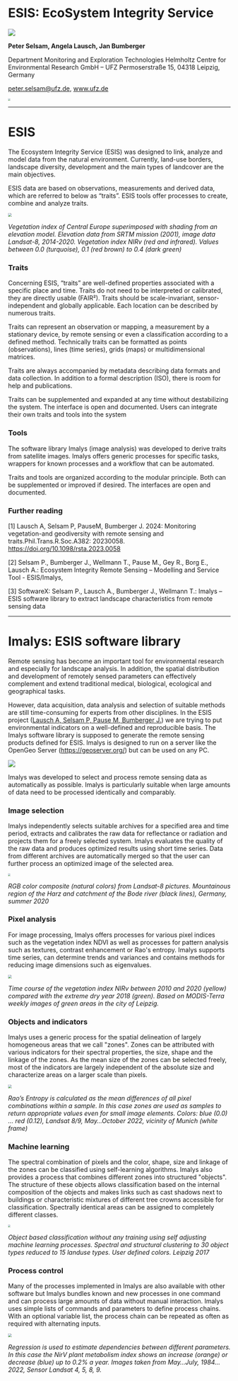 # ESIS: EcoSystem Integrity Service

![](/home/c7sepe2/ESIS/ESIS-Introduction/ESIS-Links.png)

**Peter Selsam, Angela Lausch, Jan Bumberger**

Department Monitoring and Exploration Technologies
Helmholtz Centre for Environmental Research GmbH – UFZ
Permoserstraße 15, 04318 Leipzig, Germany

peter.selsam@ufz.de, www.ufz.de

<img src="/home/c7sepe2/ESIS/ESIS-Introduction/UFZ-Logo.png" style="zoom: 33%;" />

------

# ESIS

The Ecosystem Integrity Service (ESIS) was designed to link, analyze and model data from the natural environment. Currently, land-use borders, landscape diversity, development and the main types of landcover are the main objectives.

ESIS data are based on observations, measurements and derived data, which are referred to below as “traits”. ESIS tools offer processes to create, combine and analyze traits.

<img src="/home/c7sepe2/ESIS/ESIS-Introduction/Europe-NirV-Topology.png" style="zoom:50%;" />

*Vegetation index of Central Europe superimposed with shading from an elevation model. Elevation data from SRTM mission (2001), image data Landsat-8, 2014-2020. Vegetation index NIRv (red and infrared). Values between 0.0 (turquoise), 0.1 (red brown) to 0.4 (dark green)* 



### Traits	

Concerning ESIS, “traits” are well-defined properties associated with a specific place and time. Traits do not need to be interpreted or calibrated, they are directly usable (FAIR²). Traits should be scale-invariant, sensor-independent and globally applicable. Each location can be described by numerous traits.

Traits can represent an observation or mapping, a measurement by a stationary device, by remote sensing or even a classification according to a defined method. Technically traits can be formatted as points (observations), lines (time series), grids (maps) or multidimensional matrices.

Traits are always accompanied by metadata describing data formats and data collection. In addition to a formal description (ISO), there is room for help and publications. 

Traits can be supplemented and expanded at any time without destabilizing the system. The interface is open and documented. Users can integrate their own traits and tools into the system



### Tools	

The software library Imalys (image analysis) was developed to derive traits from satellite images. Imalys offers generic processes for specific tasks, wrappers for known processes and a workflow that can be automated. 

Traits and tools are organized according to the modular principle. Both can be supplemented or improved if desired. The interfaces are open and documented.



### Further reading

[1] Lausch A, Selsam P, PauseM, Bumberger J. 2024: Monitoring vegetation-and geodiversity with remote sensing and traits.Phil.Trans.R.Soc.A382: 20230058. https://doi.org/10.1098/rsta.2023.0058

[2] Selsam P., Bumberger J., Wellmann T., Pause M., Gey R., Borg E., Lausch A.: Ecosystem Integrity Remote Sensing – Modelling and Service Tool - ESIS/Imalys,

[3] SoftwareX: Selsam P., Lausch A., Bumberger J., Wellmann T.: Imalys – ESIS software library to extract landscape characteristics from remote sensing data

------



# Imalys: ESIS software library

Remote sensing has become an important tool for environmental research and especially for landscape analysis. In addition, the spatial distribution and development of remotely sensed parameters can effectively complement and extend traditional medical, biological, ecological and geographical tasks. 

However, data acquisition, data analysis and selection of suitable methods are still time-consuming for experts from other disciplines. In the ESIS project ([Lausch A, Selsam P, Pause M, Bumberger J.](https://doi.org/10.1098/rsta.2023.0058)) we are trying to put environmental indicators on a well-defined and reproducible basis. The Imalys software library is supposed to generate the remote sensing products defined for ESIS. Imalys is designed to run on a server like the OpenGeo Server (https://geoserver.org/) but can be used on any PC. 

![](/home/c7sepe2/ESIS/ESIS-Introduction/ESIS-Workflow.png)

Imalys was developed to select and process remote sensing data as automatically as possible. Imalys is particularly suitable when large amounts of data need to be processed identically and comparably.



### Image selection

Imalys independently selects suitable archives for a specified area and time period, extracts and calibrates the raw data for reflectance or radiation and projects them for a freely selected system. Imalys evaluates the quality of the raw data and produces optimized results using short time series. Data from different archives are automatically merged so that the user can further process an optimized image of the selected area.

<img src="/home/c7sepe2/ESIS/ESIS-Introduction/Bode-Catchment-RGB.png" style="zoom: 33%;" />

*RGB color composite (natural colors) from Landsat-8 pictures. Mountainous region of the Harz and catchment of the Bode river (black lines), Germany, summer 2020*



### Pixel analysis

For image processing, Imalys offers processes for various pixel indices such as the vegetation index NDVI as well as processes for pattern analysis such as textures, contrast enhancement or Rao's entropy. Imalys supports time series, can determine trends and variances and contains methods for reducing image dimensions such as eigenvalues.

<img src="/home/c7sepe2/ESIS/ESIS-Introduction/Timeline-Leipzig-2010-20.png" style="zoom:50%;" />

*Time course of the vegetation index NIRv between 2010 and 2020 (yellow) compared with the extreme dry year 2018 (green). Based on MODIS-Terra weekly images of green areas in the city of Leipzig.*



### Objects and indicators

Imalys uses a generic process for the spatial delineation of largely homogeneous areas that we call "zones". Zones can be attributed with various indicators for their spectral properties, the size, shape and the linkage of the zones. As the mean size of the zones can be selected freely, most of the indicators are largely independent of the absolute size and characterize areas on a larger scale than pixels.

<img src="/home/c7sepe2/ESIS/ESIS-Introduction/Munich-Raos-Entropy.png" style="zoom:50%;" />

*Rao’s Entropy is calculated as the mean differences of all pixel combinations within a sample. In this case zones are used as samples to return appropriate values even for small image elements. Colors: blue (0.0) … red (0.12), Landsat 8/9, May…October 2022, vicinity of Munich (white frame)*



### Machine learning

The spectral combination of pixels and the color, shape, size and linkage of the zones can be classified using self-learning algorithms. Imalys also provides a process that combines different zones into structured "objects". The structure of these objects allows classification based on the internal composition of the objects and makes links such as cast shadows next to buildings or characteristic mixtures of different tree crowns accessible for classification. Spectrally identical areas can be assigned to completely different classes.

<img src="/home/c7sepe2/ESIS/ESIS-Introduction/Leipzig-Objects.png" style="zoom: 33%;" />

*Object based classification without any training using self adjusting machine learning processes. Spectral and structural clustering to 30 object types reduced to 15 landuse types. User defined colors. Leipzig 2017*



### Process control

Many of the processes implemented in Imalys are also available with other software but Imalys bundles known and new processes in one command and can process large amounts of data without manual interaction. Imalys uses simple lists of commands and parameters to define process chains. With an optional variable list, the process chain can be repeated as often as required with alternating inputs. 

<img src="/home/c7sepe2/ESIS/ESIS-Introduction/Leipzig-NirV-Timeline-40-Years.png" style="zoom:50%;" />

*Regression is used to estimate dependencies between different parameters. In this case the NirV plant metabolism index shows an increase (orange) or decrease (blue) up to 0.2% a year. Images taken from May…July, 1984…2022, Sensor Landsat 4, 5, 8, 9.*